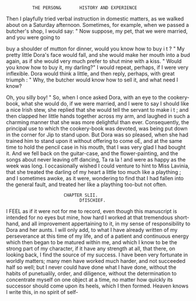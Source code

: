              THE PERSON&       HISTORY AND EXPERIENCE

   Then I playfully tried verbal instruction in domestic matters, as we
 walked about on a Saturday afternoon. Sometimes, for example, when
we passed a butcher's shop, I would say:
   " Now suppose, my pet, that we were married, and you were going to

buy a shoulder of mutton for dinner, would you know how to buy i t ? "
   My pretty little Dora's face would fall, and she would make her mouth
into a bud again, as if she would very much prefer to shut mine with
a kiss.
   " Would you know how to buy it, my darling?" I would repeat,
perhaps, if I were very inflexible.
   Dora would think a little, and then reply, perhaps, with great triumph :
   " Why, the butcher would know how to sell it, and what need I know?

Oh, you silly boy! "
   So, when I once asked Dora, with an eye to the cookery-book, what she
would do, if we were married, and I were to say I should like a nice Irish
stew, she replied that she would tell the servant to make i t ; and then
clapped her little hands together across my arm, and laughed in such a
charming manner that she was more delightful than ever.
   Consequently, the principal use to which the cookery-book was
devoted, was being put down in the corner for Jip to stand upon. But
Dora was so pleased, when she had trained him to stand upon it without
offering to come oE, and at the same time to hold the pencil case in his
mouth, that I was very glad I had bought it.
   And we fell back on the guitar-case, and the flower-painting, and the songs
about never leaving off dancing, Ta ra la ! and were as happy as the week
was long. I occasionally wished I could venture to hint to Miss Lavinia,
that she treated the darling of my heart a little too much like a plaything ;
and I sometimes awoke, as it were, wondering to find that I had fallen into
the general fault, and treated her like a plaything too-but not often.




                          CHAPTER SLII.
                                DfISCHIEF.

   I FEEL as if it were not for me to record, even though this manuscript
is intended for no eyes but mine, how hard I worked at that tremendous
short-hand, and all improvement appertaining to it, in my sense of
responsibility to Dora and her aunts. I will only add, to what I have
already written of my perseverance at this time of my life, and of a
patient and continuous energy which then began to be matured within
me, and which I know to be the strong part of my character, if it have
any strength at all, that there, on looking back, I find the source of my
success. I have been very fortunate in worldly matters; many men have
worked much harder, and not succeeded half so well; but I never could
have done what I have done, without the habits of punetualily, order, and
diligence, without the determination to concentrate myself on one object
at a time, no matter how quickly its successor should come upon its heels,
which I then formed. Heaven knows I write this, in no spirit of self-
